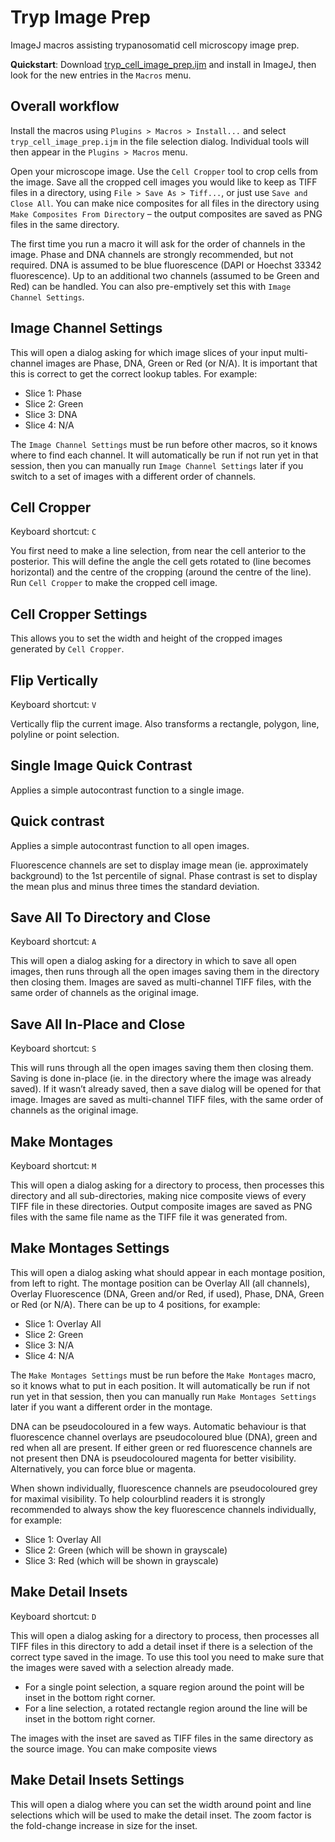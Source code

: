 # Tryp Image Prep
ImageJ macros assisting trypanosomatid cell microscopy image prep.

**Quickstart**: Download [tryp_cell_image_prep.ijm](https://raw.githubusercontent.com/zephyris/trypimageprep/main/tryp_cell_image_prep.ijm) and install in ImageJ, then look for the new entries in the `Macros` menu.

## Overall workflow

Install the macros using `Plugins > Macros > Install...` and select `tryp_cell_image_prep.ijm` in the file selection dialog. Individual tools will then appear in the `Plugins > Macros` menu.

Open your microscope image. Use the `Cell Cropper` tool to crop cells from the image. Save all the cropped cell images you would like to keep as TIFF files in a directory, using `File > Save As > Tiff...`, or just use `Save and Close All`. You can make nice composites for all files in the directory using `Make Composites From Directory` – the output composites are saved as PNG files in the same directory.

The first time you run a macro it will ask for the order of channels in the image. Phase and DNA channels are strongly recommended, but not required. DNA is assumed to be blue fluorescence (DAPI or Hoechst 33342 fluorescence). Up to an additional two channels (assumed to be Green and Red) can be handled. You can also pre-emptively set this with `Image Channel Settings`.

## Image Channel Settings
This will open a dialog asking for which image slices of your input multi-channel images are Phase, DNA, Green or Red (or N/A). It is important that this is correct to get the correct lookup tables. For example:
 - Slice 1:	Phase
 - Slice 2:	Green
 - Slice 3:	DNA
 - Slice 4:	N/A

The `Image Channel Settings` must be run before other macros, so it knows where to find each channel. It will automatically be run if not run yet in that session, then you can manually run `Image Channel Settings` later if you switch to a set of images with a different order of channels.

## Cell Cropper
Keyboard shortcut: `C`

You first need to make a line selection, from near the cell anterior to the posterior. This will define the angle the cell gets rotated to (line becomes horizontal) and the centre of the cropping (around the centre of the line). Run `Cell Cropper` to make the cropped cell image.

## Cell Cropper Settings
This allows you to set the width and height of the cropped images generated by `Cell Cropper`.

## Flip Vertically
Keyboard shortcut: `V`

Vertically flip the current image. Also transforms a rectangle, polygon, line, polyline or point selection.

## Single Image Quick Contrast
Applies a simple autocontrast function to a single image.

## Quick contrast
Applies a simple autocontrast function to all open images.

Fluorescence channels are set to display image mean (ie. approximately background) to the 1st percentile of signal. Phase contrast is set to display the mean plus and minus three times the standard deviation.

## Save All To Directory and Close
Keyboard shortcut: `A`

This will open a dialog asking for a directory in which to save all open images, then runs through all the open images saving them in the directory then closing them. Images are saved as multi-channel TIFF files, with the same order of channels as the original image.

## Save All In-Place and Close
Keyboard shortcut: `S`

This will runs through all the open images saving them then closing them. Saving is done in-place (ie. in the directory where the image was already saved). If it wasn’t already saved, then a save dialog will be opened for that image. Images are saved as multi-channel TIFF files, with the same order of channels as the original image.

## Make Montages
Keyboard shortcut: `M`

This will open a dialog asking for a directory to process, then processes this directory and all sub-directories, making nice composite views of every TIFF file in these directories. Output composite images are saved as PNG files with the same file name as the TIFF file it was generated from.

## Make Montages Settings
This will open a dialog asking what should appear in each montage position, from left to right. The montage position can be Overlay All (all channels), Overlay Fluorescence (DNA, Green and/or Red, if used), Phase, DNA, Green or Red (or N/A). There can be up to 4 positions, for example:
 - Slice 1:	Overlay All
 - Slice 2:	Green
 - Slice 3:	N/A
 - Slice 4:	N/A

The `Make Montages Settings` must be run before the `Make Montages` macro, so it knows what to put in each position. It will automatically be run if not run yet in that session, then you can manually run `Make Montages Settings` later if you want a different order in the montage.

DNA can be pseudocoloured in a few ways. Automatic behaviour is that fluorescence channel overlays are pseudocoloured blue (DNA), green and red when all are present. If either green or red fluorescence channels are not present then DNA is pseudocoloured magenta for better visibility. Alternatively, you can force blue or magenta.

When shown individually, fluorescence channels are pseudocoloured grey for maximal visibility. To help colourblind readers it is strongly recommended to always show the key fluorescence channels individually, for example:
 - Slice 1:	Overlay All
 - Slice 2:	Green (which will be shown in grayscale)
 - Slice 3:	Red (which will be shown in grayscale)

## Make Detail Insets
Keyboard shortcut: `D`

This will open a dialog asking for a directory to process, then processes all TIFF files in this directory to add a detail inset if there is a selection of the correct type saved in the image. To use this tool you need to make sure that the images were saved with a selection already made.
 * For a single point selection, a square region around the point will be inset in the bottom right corner.
 * For a line selection, a rotated rectangle region around the line will be inset in the bottom right corner.

The images with the inset are saved as TIFF files in the same directory as the source image. You can make composite views

## Make Detail Insets Settings
This will open a dialog where you can set the width around point and line selections which will be used to make the detail inset. The zoom factor is the fold-change increase in size for the inset.
